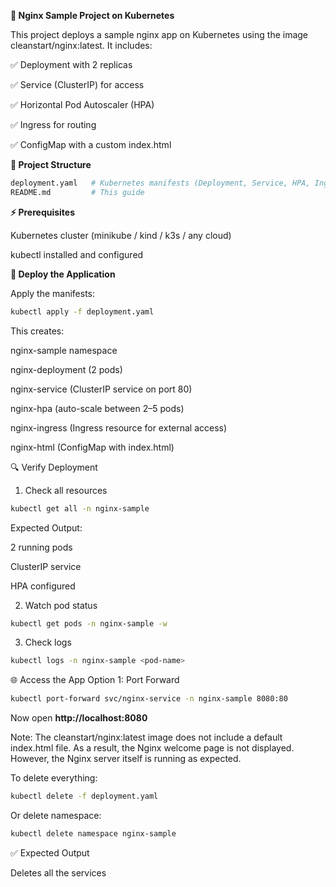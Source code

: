 **🚀 Nginx Sample Project on Kubernetes**

This project deploys a sample nginx app on Kubernetes using the image cleanstart/nginx:latest.
It includes:

✅ Deployment with 2 replicas

✅ Service (ClusterIP) for access

✅ Horizontal Pod Autoscaler (HPA)

✅ Ingress for routing

✅ ConfigMap with a custom index.html

**📂 Project Structure**
```bash
deployment.yaml   # Kubernetes manifests (Deployment, Service, HPA, Ingress, ConfigMap)
README.md         # This guide
```

**⚡ Prerequisites**

Kubernetes cluster (minikube / kind / k3s / any cloud)

kubectl installed and configured


**🚀 Deploy the Application**

Apply the manifests:

```bash
kubectl apply -f deployment.yaml
```

This creates:

nginx-sample namespace

nginx-deployment (2 pods)

nginx-service (ClusterIP service on port 80)

nginx-hpa (auto-scale between 2–5 pods)

nginx-ingress (Ingress resource for external access)

nginx-html (ConfigMap with index.html)

🔍 Verify Deployment
1. Check all resources
```bash
kubectl get all -n nginx-sample
```

Expected Output:

2 running pods

ClusterIP service

HPA configured

2. Watch pod status
```bash
kubectl get pods -n nginx-sample -w
```

3. Check logs
```bash
kubectl logs -n nginx-sample <pod-name>
```

🌐 Access the App
Option 1: Port Forward

```bash
kubectl port-forward svc/nginx-service -n nginx-sample 8080:80
```

Now open **http://localhost:8080**

Note: The cleanstart/nginx:latest image does not include a default index.html file. As a result, the Nginx welcome page is not displayed. However, the Nginx server itself is running as expected.


To delete everything:

```bash
kubectl delete -f deployment.yaml
```

Or delete namespace:

```bash
kubectl delete namespace nginx-sample
```

✅ Expected Output

Deletes all the services